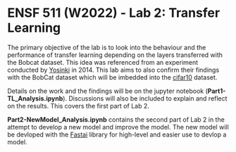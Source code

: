 <!-- ABOUT THE LAB -->
# ENSF 511 (W2022) - Lab 2: Transfer Learning

The primary objective of the lab is to look into the behaviour and the performance of transfer learning depending on the layers transferred
with the Bobcat dataset. This idea was referenced from an experiment conducted by [Yosinki](https://yosinski.com/media/papers/Yosinski__2014__NIPS__How_Transferable_with_Supp.pdf) 
in 2014. This lab aims to also confirm their findings with the BobCat dataset which will be imbedded into the [cifar10](https://www.cs.toronto.edu/~kriz/cifar.html)
dataset.

Details on the work and the findings will be on the jupyter notebook (**Part1-TL_Analysis.ipynb**). Discussions will also be included to
explain and reflect on the results. This covers the first part of Lab 2.

**Part2-NewModel_Analysis.ipynb** contains the second part of Lab 2 in the attempt to develop a new model and improve the model.
The new model will be devloped with the [Fastai](https://github.com/fastai/fastai) library for high-level and easier use to devlop a model.
